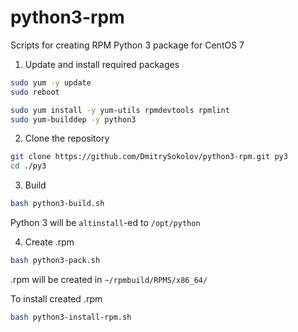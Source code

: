 # python3-rpm

Scripts for creating RPM Python 3 package for CentOS 7


1. Update and install required packages

```bash
sudo yum -y update
sudo reboot

sudo yum install -y yum-utils rpmdevtools rpmlint
sudo yum-builddep -y python3
```

2. Clone the repository

```bash
git clone https://github.com/DmitrySokolov/python3-rpm.git py3
cd ./py3
```

3. Build

```bash
bash python3-build.sh
```

Python 3 will be `altinstall`-ed to `/opt/python`

4. Create .rpm

```bash
bash python3-pack.sh
```

.rpm will be created in `~/rpmbuild/RPMS/x86_64/`



To install created .rpm

```bash
bash python3-install-rpm.sh
```

